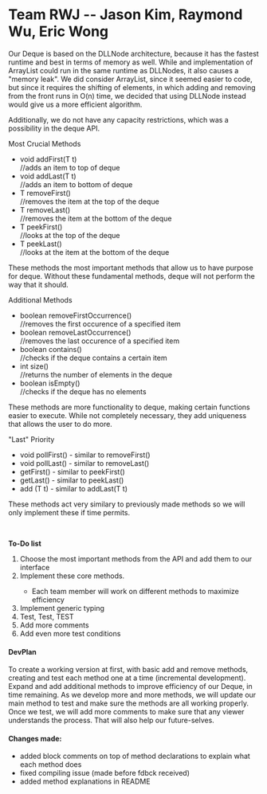 # Team RWJ -- Jason Kim, Raymond Wu, Eric Wong

<p> Our Deque is based on the DLLNode architecture, because it has the fastest runtime and best in terms of memory as well. While and implementation of ArrayList could run in the same runtime as DLLNodes, it also causes a "memory leak". We did consider ArrayList, since it seemed easier to code, but since it requires the shifting of elements, in which adding and removing from the front runs in O(n) time, we decided that using DLLNode instead would give us a more efficient algorithm. </p>
<p> Additionally, we do not have any capacity restrictions, which was a possibility in the deque API. </p>
<p>Most Crucial Methods</p>
<ul> 
  <li> void addFirst(T t) </li> //adds an item to top of deque
  <li> void addLast(T t)</li> //adds an item to bottom of deque
  <li> T removeFirst() </li> //removes the item at the top of the deque
  <li> T removeLast() </li> //removes the item at the bottom of the deque
  <li> T peekFirst() </li> //looks at the top of the deque
  <li> T peekLast() </li> //looks at the item at the bottom of the deque
  </ul>
  <p> These methods the most important methods that allow us to have purpose for deque. Without these fundamental methods, deque will not perform the way that it should. </p>
  
  <p> Additional Methods </pl>
  <ul>
  <li> boolean removeFirstOccurrence() </li> //removes the first occurence of a specified item
  <li> boolean removeLastOccurrence() </li> //removes the last occurence of a specified item
  <li> boolean contains() </li> //checks if the deque contains a certain item
  <li> int size() </li> //returns the number of elements in the deque
  <li> boolean isEmpty() </li> //checks if the deque has no elements
  </ul>
  <p> These methods are more functionality to deque, making certain functions easier to execute. While not completely necessary, they add uniqueness that allows the user to do more. </p>
  
  <p> "Last" Priority </p>
  <ul> 
  <li> void pollFirst() - similar to removeFirst()</li>
  <li> void pollLast() - similar to removeLast()</li>
  <li> getFirst() - similar to peekFirst() </li>
  <li> getLast() - similar to peekLast() </li>
  <li> add (T t) - similar to addLast(T t) </li>
  </ul>
  <p> These methods act very similary to previously made methods so we will only implement these if time permits. </p>
  <br>
  
<b> To-Do list </b>
  <ol> <li> Choose the most important methods from the API and add them to our interface </li>
  <li> Implement these core methods. </li>
  <ul> <li> Each team member will work on different methods to maximize efficiency </li> </ul>
  <li> Implement generic typing </li>
  <li> Test, Test, TEST </li>
  <li> Add more comments </li>
  <li> Add even more test conditions </li>
  </ol>
      
<h4> DevPlan </h4>
<p> To create a working version at first, with basic add and remove methods, creating and test each method one at a time (incremental development). Expand and add additional methods to improve efficiency of our Deque, in time remaining. As we develop more and more methods, we will update our main method to test and make sure the methods are all working properly. Once we test, we will add more comments to make sure that any viewer understands the process. That will also help our future-selves.</p>

<h4> Changes made: </h4>
<ul>
  <li> added block comments on top of method declarations to explain what each method does </li>
  <li> fixed compiling issue (made before fdbck received)</li>
  <li> added method explanations in README </li>
  </ul>

